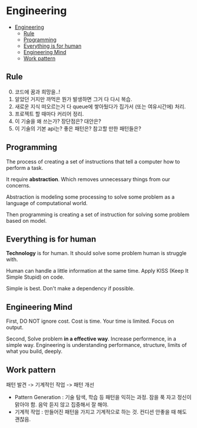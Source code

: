 # Engineering

- [Engineering](#engineering)
  - [Rule](#rule)
  - [Programming](#programming)
  - [Everything is for human](#everything-is-for-human)
  - [Engineering Mind](#engineering-mind)
  - [Work pattern](#work-pattern)

## Rule

0. 코드에 꿈과 희망을..!
1. 알았던 거지만 까먹은 뭔가 발생하면 그거 다 다시 복습.
2. 새로운 지식 떠오르는거 다 queue에 쌓아뒀다가 집가서 (또는 여유시간에) 처리.
3. 프로젝트 할 때마다 커리어 정리.
4. 이 기술을 왜 쓰는가? 장단점은? 대안은?
5. 이 기술의 기본 api는? 좋은 패턴은? 참고할 만한 패턴들은?

## Programming

The process of creating a set of instructions that tell a computer how to perform a task.

It require **abstraction**. Which removes unnecessary things from our concerns.

Abstraction is modeling some processing to solve some problem as a language of computational world.

Then programming is creating a set of instruction for solving some problem based on model.

## Everything is for human

**Technology** is for human. It should solve some problem human is struggle with.

Human can handle a little information at the same time. Apply KISS (Keep It Simple Stupid) on code.

Simple is best. Don't make a dependency if possible.

## Engineering Mind

First, DO NOT ignore cost. Cost is time. Your time is limited. Focus on output.

Second, Solve problem **in a effective way**. Increase performence, in a simple way. Engineering is understanding performance, structure, limits of what you build, deeply.

## Work pattern

패턴 발견 -> 기계적인 작업 -> 패턴 개선

- Pattern Generation : 기술 탐색, 학습 등 패턴을 익히는 과정. 잠을 푹 자고 정신이 맑아야 함. 음악 듣지 않고 집중해서 잘 해야.
- 기계적 작업 : 만들어진 패턴을 가지고 기계적으로 하는 것. 컨디션 안좋을 때 해도 괜찮음.
